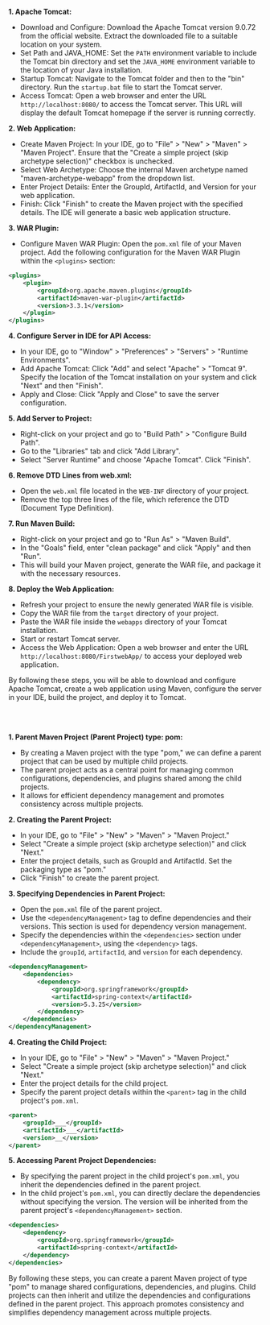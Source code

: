 
**1. Apache Tomcat:**
   - Download and Configure: Download the Apache Tomcat version 9.0.72 from the official website. Extract the downloaded file to a suitable location on your system.
   - Set Path and JAVA_HOME: Set the `PATH` environment variable to include the Tomcat bin directory and set the `JAVA_HOME` environment variable to the location of your Java installation.
   - Startup Tomcat: Navigate to the Tomcat folder and then to the "bin" directory. Run the `startup.bat` file to start the Tomcat server.
   - Access Tomcat: Open a web browser and enter the URL `http://localhost:8080/` to access the Tomcat server. This URL will display the default Tomcat homepage if the server is running correctly.

**2. Web Application:**
   - Create Maven Project: In your IDE, go to "File" > "New" > "Maven" > "Maven Project". Ensure that the "Create a simple project (skip archetype selection)" checkbox is unchecked.
   - Select Web Archetype: Choose the internal Maven archetype named "maven-archetype-webapp" from the dropdown list.
   - Enter Project Details: Enter the GroupId, ArtifactId, and Version for your web application.
   - Finish: Click "Finish" to create the Maven project with the specified details. The IDE will generate a basic web application structure.

**3. WAR Plugin:**
   - Configure Maven WAR Plugin: Open the `pom.xml` file of your Maven project. Add the following configuration for the Maven WAR Plugin within the `<plugins>` section:

```xml
<plugins>
    <plugin>
        <groupId>org.apache.maven.plugins</groupId>
        <artifactId>maven-war-plugin</artifactId>
        <version>3.3.1</version>
    </plugin>
</plugins>
```

**4. Configure Server in IDE for API Access:**
   - In your IDE, go to "Window" > "Preferences" > "Servers" > "Runtime Environments".
   - Add Apache Tomcat: Click "Add" and select "Apache" > "Tomcat 9". Specify the location of the Tomcat installation on your system and click "Next" and then "Finish".
   - Apply and Close: Click "Apply and Close" to save the server configuration.

**5. Add Server to Project:**
   - Right-click on your project and go to "Build Path" > "Configure Build Path".
   - Go to the "Libraries" tab and click "Add Library".
   - Select "Server Runtime" and choose "Apache Tomcat". Click "Finish".

**6. Remove DTD Lines from web.xml:**
   - Open the `web.xml` file located in the `WEB-INF` directory of your project.
   - Remove the top three lines of the file, which reference the DTD (Document Type Definition).

**7. Run Maven Build:**
   - Right-click on your project and go to "Run As" > "Maven Build".
   - In the "Goals" field, enter "clean package" and click "Apply" and then "Run".
   - This will build your Maven project, generate the WAR file, and package it with the necessary resources.

**8. Deploy the Web Application:**
   - Refresh your project to ensure the newly generated WAR file is visible.
   - Copy the WAR file from the `target` directory of your project.
   - Paste the WAR file inside the `webapps` directory of your Tomcat installation.
   - Start or restart Tomcat server.
   - Access the Web Application: Open a web browser and enter the URL `http://localhost:8080/FirstwebApp/` to access your deployed web application.

By following these steps, you will be able to download and configure Apache Tomcat, create a web application using Maven, configure the server in your IDE, build the project, and deploy it to Tomcat.

<br/>
<br/>

**1. Parent Maven Project (Parent Project) type: pom:**
   - By creating a Maven project with the type "pom," we can define a parent project that can be used by multiple child projects.
   - The parent project acts as a central point for managing common configurations, dependencies, and plugins shared among the child projects.
   - It allows for efficient dependency management and promotes consistency across multiple projects.

**2. Creating the Parent Project:**
   - In your IDE, go to "File" > "New" > "Maven" > "Maven Project."
   - Select "Create a simple project (skip archetype selection)" and click "Next."
   - Enter the project details, such as GroupId and ArtifactId. Set the packaging type as "pom."
   - Click "Finish" to create the parent project.

**3. Specifying Dependencies in Parent Project:**
   - Open the `pom.xml` file of the parent project.
   - Use the `<dependencyManagement>` tag to define dependencies and their versions. This section is used for dependency version management.
   - Specify the dependencies within the `<dependencies>` section under `<dependencyManagement>`, using the `<dependency>` tags.
   - Include the `groupId`, `artifactId`, and `version` for each dependency.

```xml
<dependencyManagement>
    <dependencies>
        <dependency>
            <groupId>org.springframework</groupId>
            <artifactId>spring-context</artifactId>
            <version>5.3.25</version>
        </dependency>
    </dependencies>
</dependencyManagement>
```

**4. Creating the Child Project:**
   - In your IDE, go to "File" > "New" > "Maven" > "Maven Project."
   - Select "Create a simple project (skip archetype selection)" and click "Next."
   - Enter the project details for the child project.
   - Specify the parent project details within the `<parent>` tag in the child project's `pom.xml`.

```xml
<parent>
    <groupId>___</groupId>
    <artifactId>___</artifactId>
    <version>__</version>
</parent>
```

**5. Accessing Parent Project Dependencies:**
   - By specifying the parent project in the child project's `pom.xml`, you inherit the dependencies defined in the parent project.
   - In the child project's `pom.xml`, you can directly declare the dependencies without specifying the version. The version will be inherited from the parent project's `<dependencyManagement>` section.

```xml
<dependencies>
    <dependency>
        <groupId>org.springframework</groupId>
        <artifactId>spring-context</artifactId>
    </dependency>
</dependencies>
```

By following these steps, you can create a parent Maven project of type "pom" to manage shared configurations, dependencies, and plugins. Child projects can then inherit and utilize the dependencies and configurations defined in the parent project. This approach promotes consistency and simplifies dependency management across multiple projects.